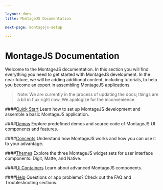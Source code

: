 ```yaml
---

layout: docs
title: MontageJS Documentation

next-page: montagejs-setup

---
```


# MontageJS Documentation

Welcome to the MontageJS documentation. In this section you will find everything you need to get started with MontageJS development. In the near future, we will be adding additional content, including tutorials, to help you become an expert in assembling MontageJS applications.

>Note: We are currently in the process of updating the docs; things are a bit in flux right now. We apologize for the inconvenience.

####[Quick Start](montagejs-setup.html)
Learn how to set up MontageJS development and assemble a basic MontageJS application.

####[Demos](montagejs-examples.html)
Explore predefined demos and source code of MontageJS UI components and features.

####[Concepts](draw-cycle.html)
Understand how MontageJS works and how you can use it to your advantage.

####[Themes](themes.html)
Explore the three MontageJS widget sets for user interface components: Digit, Matte, and Native.

####[UI Containers](repetition.html)
Learn about advanced MontageJS components.

####[Help](faq.html)
Questions or app problems? Check out the FAQ and Troubleshooting sections.
